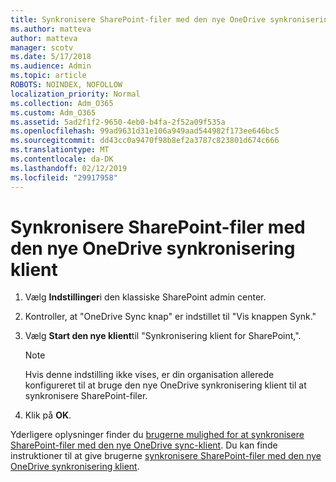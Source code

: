 ```yaml
---
title: Synkronisere SharePoint-filer med den nye OneDrive synkronisering klient
ms.author: matteva
author: matteva
manager: scotv
ms.date: 5/17/2018
ms.audience: Admin
ms.topic: article
ROBOTS: NOINDEX, NOFOLLOW
localization_priority: Normal
ms.collection: Adm_O365
ms.custom: Adm_O365
ms.assetid: 5ad2f1f2-9650-4eb0-b4fa-2f52a09f535a
ms.openlocfilehash: 99ad9631d31e106a949aad544982f173ee646bc5
ms.sourcegitcommit: dd43cc0a9470f98b8ef2a3787c823801d674c666
ms.translationtype: MT
ms.contentlocale: da-DK
ms.lasthandoff: 02/12/2019
ms.locfileid: "29917958"
---
```

# <a name="sync-sharepoint-files-with-the-new-onedrive-sync-client"></a>Synkronisere SharePoint-filer med den nye OneDrive synkronisering klient

1. Vælg **Indstillinger**i den klassiske SharePoint admin center.
    
2. Kontroller, at "OneDrive Sync knap" er indstillet til "Vis knappen Synk."
    
3. Vælg **Start den nye klient**til "Synkronisering klient for SharePoint,".
    
    > [!NOTE]
    > Hvis denne indstilling ikke vises, er din organisation allerede konfigureret til at bruge den nye OneDrive synkronisering klient til at synkronisere SharePoint-filer. 
  
4. Klik på **OK**.
    
Yderligere oplysninger finder du [brugerne mulighed for at synkronisere SharePoint-filer med den nye OneDrive sync-klient](https://go.microsoft.com/fwlink/?linkid=866433). Du kan finde instruktioner til at give brugerne [synkronisere SharePoint-filer med den nye OneDrive synkronisering klient](https://go.microsoft.com/fwlink/?linkid=866427).
  

